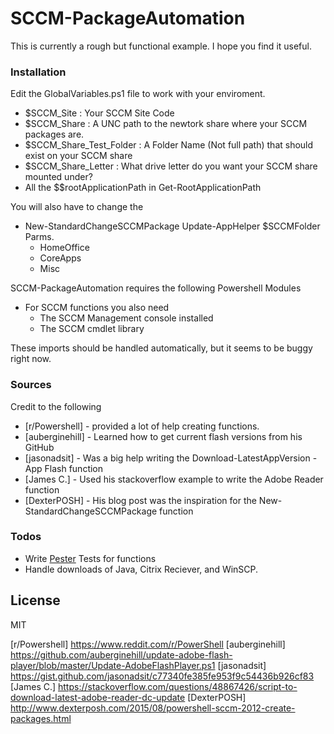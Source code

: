 # SCCM-PackageAutomation

This is currently a rough but functional example. I hope you find it useful.



### Installation

Edit the GlobalVariables.ps1 file to work with your enviroment.
 - $SCCM_Site : Your SCCM Site Code
 - $SCCM_Share : A UNC path to the newtork share where your SCCM packages are.
 - $SCCM_Share_Test_Folder : A Folder Name (Not full path) that should exist on your SCCM share
 - $SCCM_Share_Letter : What drive letter do you want your SCCM share mounted under?
 - All the $$rootApplicationPath in Get-RootApplicationPath

You will also have to change the
 - New-StandardChangeSCCMPackage Update-AppHelper $SCCMFolder Parms.
	- HomeOffice
	- CoreApps
	- Misc


SCCM-PackageAutomation requires the following Powershell Modules
   
 - For SCCM functions you also need
    - The SCCM Management console installed
    - The SCCM cmdlet library
    
These imports should be handled automatically, but it seems to be buggy right now.


### Sources

Credit to the following

* [r/Powershell] - provided a lot of help creating functions.
* [auberginehill] - Learned how to get current flash versions from his GitHub
* [jasonadsit] - Was a big help writing the Download-LatestAppVersion -App Flash function
* [James C.] - Used his stackoverflow example to write the Adobe Reader function
* [DexterPOSH] - His blog post was the inspiration for the New-StandardChangeSCCMPackage function

### Todos

 - Write [Pester] Tests for functions
 - Handle downloads of Java, Citrix Reciever, and WinSCP.
 
License
----

MIT


   [Pester]: <https://github.com/pester/Pester>
   [r/Powershell] <https://www.reddit.com/r/PowerShell>
   [auberginehill] <https://github.com/auberginehill/update-adobe-flash-player/blob/master/Update-AdobeFlashPlayer.ps1>
   [jasonadsit] <https://gist.github.com/jasonadsit/c77340fe385fe953f9c54436b926cf83>
   [James C.] <https://stackoverflow.com/questions/48867426/script-to-download-latest-adobe-reader-dc-update>
   [DexterPOSH] <http://www.dexterposh.com/2015/08/powershell-sccm-2012-create-packages.html>
   